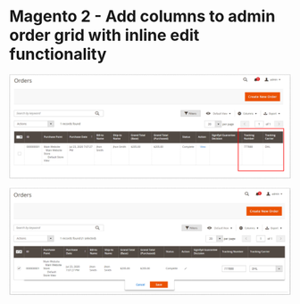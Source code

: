 # Magento 2 - Add columns to admin order grid with inline edit functionality

![Custom Columns](doc/columns.png)

![Inline Edit](doc/inlineEdit.png)
